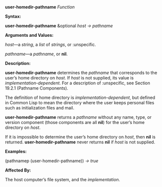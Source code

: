**user-homedir-pathname** *Function* 

**Syntax:** 

**user-homedir-pathname** &optional *host → pathname* 

**Arguments and Values:** 

*host*—a *string*, a *list* of *strings*, or :unspecific. 

*pathname*—a *pathname*, or **nil**. 

**Description:** 

**user-homedir-pathname** determines the *pathname* that corresponds to the user’s home directory on *host*. If *host* is not supplied, its value is *implementation-dependent*. For a description of :unspecific, see Section 19.2.1 (Pathname Components). 

The definition of home directory is *implementation-dependent*, but defined in Common Lisp to mean the directory where the user keeps personal files such as initialization files and mail. 

**user-homedir-pathname** returns a *pathname* without any name, type, or version component (those components are all **nil**) for the user’s home directory on *host*. 

If it is impossible to determine the user’s home directory on *host*, then **nil** is returned. **user-homedir-pathname** never returns **nil** if *host* is not supplied. 

**Examples:** 

(pathnamep (user-homedir-pathname)) *→ true* 

**Affected By:** 

The host computer’s file system, and the *implementation*. 


